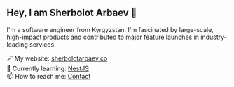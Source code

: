 ## Hey, I am Sherbolot Arbaev 👋

I'm a software engineer from Kyrgyzstan. I'm fascinated by large-scale, high-impact products and contributed to major feature launches in industry-leading services.

🪄 My website: [sherbolotarbaev.co](https://sherbolotarbaev.co/) <br>
🧩 Currently learning: [NestJS](https://nestjs.com) <br>
📫 How to reach me: [Contact](https://sherbolotarbaev.co/#contact) <br>

<!--
## Languages and Tools:
![VS Code](https://img.shields.io/badge/-VSㅤCode-161b22?style=for-the-badge&logo=VisualStudioCode&logoColor=fafafa)
![JavaScript](https://img.shields.io/badge/-JavaScript-161b22?style=for-the-badge&logo=JavaScript&logoColor=fafafa)
![TypeScript](https://img.shields.io/badge/-TypeScript-161b22?style=for-the-badge&logo=TypeScript&logoColor=fafafa)
![Node.js](https://img.shields.io/badge/-Node.js-161b22?style=for-the-badge&logo=Node.js&logoColor=fafafa)
![Express.js](https://img.shields.io/badge/-Express.js-161b22?style=for-the-badge&logo=Express&logoColor=fafafa)
![Fastify.js](https://img.shields.io/badge/-Fastify.js-161b22?style=for-the-badge&logo=Fastify&logoColor=fafafa)
![Nest.js](https://img.shields.io/badge/-Nest.js-161b22?style=for-the-badge&logo=NestJS&logoColor=fafafa)
![Next.js](https://img.shields.io/badge/-Next.js-161b22?style=for-the-badge&logo=Next.js&logoColor=fafafa)
![React](https://img.shields.io/badge/-React-161b22?style=for-the-badge&logo=React&logoColor=fafafa)
![Redux](https://img.shields.io/badge/-Redux-161b22?style=for-the-badge&logo=Redux&logoColor=fafafa)
![Three.js](https://img.shields.io/badge/-Three.js-161b22?style=for-the-badge&logo=Three.js&logoColor=fafafa)
![Sass](https://img.shields.io/badge/-Sass-161b22?style=for-the-badge&logo=Sass&logoColor=fafafa)
![Tailwind](https://img.shields.io/badge/-Tailwind-161b22?style=for-the-badge&logo=Tailwind%20CSS&logoColor=fafafa)
![Chakra UI](https://img.shields.io/badge/-Chakra%20UI-161b22?style=for-the-badge&logo=Chakra%20UI&logoColor=fafafa)
![Material UI](https://img.shields.io/badge/-Material%20UI-161b22?style=for-the-badge&logo=Material-UI&logoColor=fafafa)
![Framer Motion](https://img.shields.io/badge/-Framer%20Motion-161b22?style=for-the-badge&logo=Framer&logoColor=fafafa)
![Prisma](https://img.shields.io/badge/-Prisma-161b22?style=for-the-badge&logo=Prisma&logoColor=fafafa)
![PostgreSQL](https://img.shields.io/badge/-PostgreSQL-161b22?style=for-the-badge&logo=PostgreSQL&logoColor=fafafa)
![MySQL](https://img.shields.io/badge/-MySQL-161b22?style=for-the-badge&logo=MySQL&logoColor=fafafa)
![Mongo DB](https://img.shields.io/badge/-Mongo%20DB-161b22?style=for-the-badge&logo=MongoDB&logoColor=fafafa)
![Git](https://img.shields.io/badge/-Git-161b22?style=for-the-badge&logo=Git&logoColor=fafafa)
![Docker](https://img.shields.io/badge/-Docker-161b22?style=for-the-badge&logo=Docker&logoColor=fafafa)
![AWS](https://img.shields.io/badge/-AWS-161b22?style=for-the-badge&logo=Amazon%20AWS&logoColor=fafafa)
![Supabase](https://img.shields.io/badge/-Supabase-161b22?style=for-the-badge&logo=Supabase&logoColor=fafafa)
-->
